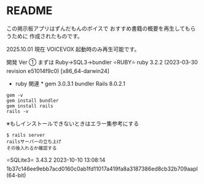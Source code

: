 # README

この掲示板アプリはずんだもんのボイスで
おすすめ書籍の概要を再生してもらうために
作成されたものです。

2025.10.01 現在 VOICEVOX 起動時のみ再生可能です。

開発 Ver
① まずは Ruby→SQL3→bundler
⭐️RUBY⭐️
ruby 3.2.2 (2023-03-30 revision e51014f9c0) [x86_64-darwin24]

- ruby 関連 \*
  gem 3.0.3.1
  bundler
  Rails 8.0.2.1

```
gem -v
gem install bundler
gem install rails
rails -v
```

※もしインストールできないときはエラー集参考にする

```
$ rails server
railsサーバーの立ち上げ
その後入れるか確認する

```

⭐️SQLite3⭐️
3.43.2 2023-10-10 13:08:14 1b37c146ee9ebb7acd0160c0ab1fd11017a419fa8a3187386ed8cb32b709aapl (64-bit)
